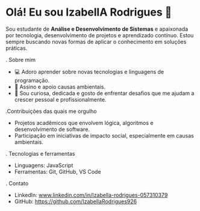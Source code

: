 
# Olá! Eu sou IzabellA Rodrigues 👋  

Sou estudante de **Análise e Desenvolvimento de Sistemas** e apaixonada por tecnologia, desenvolvimento de projetos e aprendizado contínuo. Estou sempre buscando novas formas de aplicar o conhecimento em soluções práticas.

. Sobre mim
- 💻 Adoro aprender sobre novas tecnologias e linguagens de programação.
- 🌱 Assino e apoio causas ambientais.
- 🚀 Sou curiosa, dedicada e gosto de enfrentar desafios que me ajudam a crescer pessoal e profissionalmente.

.Contribuições das quais me orgulho
- Projetos acadêmicos que envolvem lógica, algoritmos e desenvolvimento de software.
- Participação em iniciativas de impacto social, especialmente em causas ambientais.

. Tecnologias e ferramentas
- Linguagens:  JavaScript
- Ferramentas: Git, GitHub, VS Code


. Contato
- LinkedIn: www.linkedin.com/in/Izabella-rodrigues-057310379
- GitHub: https://github.com/IzabellaRodrigues926 
<!--
**IzabellaRodrigues926/IzabellaRodrigues926** is a ✨ _special_ ✨ repository because its `README.md` (this file) appears on your GitHub profile.

Here are some ideas to get you started:

- 🔭 I’m currently working on ...
- 🌱 I’m currently learning ...
- 👯 I’m looking to collaborate on ...
- 🤔 I’m looking for help with ...
- 💬 Ask me about ...
- 📫 How to reach me: ...
- 😄 Pronouns: ...
- ⚡ Fun fact: ...
-->
